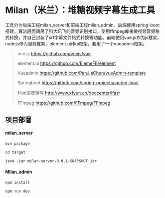 # Milan（米兰）：堆糖视频字幕生成工具

工具分为后端工程milan_server和前端工程milan_admin。后端使用spring-boot搭建，算法层面调用了科大讯飞的音频识别接口，使用ffmpeg库来做视频音频格式转换，并自己封装了srt字幕文件格式转换等功能。前端使用vue.js作为js框架，nodejs作为服务框架，element.ui作ui框架，套用了一个vueadmin框架。	

> vue.js	https://github.com/vuejs/vue
>
> element.ui	https://github.com/ElemeFE/element
>
> Vueadmin	https://github.com/PanJiaChen/vueAdmin-template
>
> Springboot	https://github.com/spring-projects/spring-boot
>
> 科大语音转写		http://www.xfyun.cn/doccenter/lfasr
>
> FFmpeg		https://github.com/FFmpeg/FFmpeg



## 项目部署

#### milan_server

`mvn package`

`cd target `

`java -jar milan-server-0.0.1-SNAPSHOT.jar` 

#### Milan_admin

`npm install`

`npm run dev`



